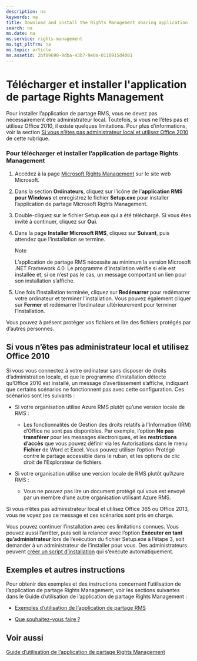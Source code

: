 ```yaml
---
description: na
keywords: na
title: Download and install the Rights Management sharing application
search: na
ms.date: na
ms.service: rights-management
ms.tgt_pltfrm: na
ms.topic: article
ms.assetid: 2bf09690-9dba-43b7-9e0a-0110915d4081
---
```

# T&#233;l&#233;charger et installer l&#39;application de partage Rights Management
Pour installer l’application de partage RMS, vous ne devez pas nécessairement être administrateur local. Toutefois, si vous ne l’êtes pas et utilisez Office 2010, il existe quelques limitations. Pour plus d’informations, voir la section [Si vous n’êtes pas administrateur local et utilisez Office 2010](#BKMK_SetupOffice2010) de cette rubrique.

### Pour télécharger et installer l’application de partage Rights Management

1.  Accédez à la page [Microsoft Rights Management](http://go.microsoft.com/fwlink/?LinkId=303970) sur le site web Microsoft.

2.  Dans la section **Ordinateurs**, cliquez sur l’icône de l’**application RMS pour Windows** et enregistrez le fichier **Setup.exe** pour installer l’application de partage Microsoft Rights Management.

3.  Double-cliquez sur le fichier Setup.exe qui a été téléchargé. Si vous êtes invité à continuer, cliquez sur **Oui**.

4.  Dans la page **Installer Microsoft RMS**, cliquez sur **Suivant**, puis attendez que l’installation se termine.

    > [!NOTE]
    > L’application de partage RMS nécessite au minimum la version Microsoft .NET Framework 4.0. Le programme d’installation vérifie si elle est installée et, si ce n’est pas le cas, un message comportant un lien pour son installation s’affiche.

5.  Une fois l’installation terminée, cliquez sur **Redémarrer** pour redémarrer votre ordinateur et terminer l’installation. Vous pouvez également cliquer sur **Fermer** et redémarrer l’ordinateur ultérieurement pour terminer l’installation.

Vous pouvez à présent protéger vos fichiers et lire des fichiers protégés par d’autres personnes.

## <a name="BKMK_SetupOffice2010"></a>Si vous n’êtes pas administrateur local et utilisez Office 2010
Si vous vous connectez à votre ordinateur sans disposer de droits d’administration locale, et que le programme d’installation détecte qu’Office 2010 est installé, un message d’avertissement s’affiche, indiquant que certains scénarios ne fonctionnent pas avec cette configuration. Ces scénarios sont les suivants :

-   Si votre organisation utilise Azure RMS plutôt qu’une version locale de RMS :

    -   Les fonctionnalités de Gestion des droits relatifs à l’Information (IRM) d’Office ne sont pas disponibles. Par exemple, l’option **Ne pas transférer** pour les messages électroniques, et les **restrictions d’accès** que vous pouvez définir via les Autorisations dans le menu **Fichier** de Word et Excel. Vous pouvez utiliser l’option Protégé contre le partage accessible dans le ruban, et les options de clic droit de l’Explorateur de fichiers.

-   Si votre organisation utilise une version locale de RMS plutôt qu’Azure RMS :

    -   Vous ne pouvez pas lire un document protégé qui vous est envoyé par un membre d’une autre organisation utilisant Azure RMS.

Si vous n’êtes pas administrateur local et utilisez Office 365 ou Office 2013, vous ne voyez pas ce message et ces scénarios sont pris en charge.

Vous pouvez continuer l’installation avec ces limitations connues. Vous pouvez aussi l’arrêter, puis soit la relancer avec l’option **Exécuter en tant qu’administrateur** lors de l’exécution du fichier Setup.exe à l’étape 3, soit demander à un administrateur de l’installer pour vous. Des administrateurs peuvent [créer un script d’installation](https://technet.microsoft.com/library/dn339003.aspx) qui s’exécute automatiquement.

## Exemples et autres instructions
Pour obtenir des exemples et des instructions concernant l’utilisation de l’application de partage Rights Management, voir les sections suivantes dans le Guide d’utilisation de l’application de partage Rights Management :

-   [Exemples d’utilisation de l’application de partage RMS](../Topic/Rights_Management_sharing_application_user_guide.md#BKMK_SharingExamples)

-   [Que souhaitez-vous faire ?](../Topic/Rights_Management_sharing_application_user_guide.md#BKMK_SharingInstructions)

## Voir aussi
[Guide d’utilisation de l’application de partage Rights Management](../Topic/Rights_Management_sharing_application_user_guide.md)

